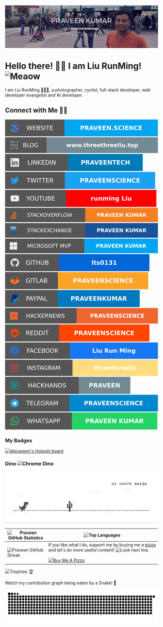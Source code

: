 [![MastHead](https://raw.githubusercontent.com/lts0131/lts0131/main/mast.png)](https://praveen.science)

# Hello there! 👋🏻 I am Liu RunMing! <img src="https://i.imgur.com/veZrcC7.gif" alt="Meaow" width="50" />

I am Liu RunMing 🙋🏻‍♂️, a photographer, cyclist, full-stack developer, web developer evangelist and AI developer.

## Connect with Me 🤝🏻

[![Website](https://raw.githubusercontent.com/lts0131/lts0131/main/soc/ws.svg)](https://praveen.science/) [![Blog](https://raw.githubusercontent.com/lts0131/lts0131/main/soc/bl.svg)](https://blog.praveen.science/) [![LinkedIn](https://raw.githubusercontent.com/lts0131/lts0131/main/soc/li.svg)](https://uk.linkedin.com/in/praveentech/) [![Twitter](https://raw.githubusercontent.com/lts0131/lts0131/main/soc/tw.svg)](https://twitter.com/praveenscience) [![YouTube](https://raw.githubusercontent.com/lts0131/lts0131/main/soc/yt.svg)](https://youtube.com/praveenscience) [![Stack Overflow](https://raw.githubusercontent.com/lts0131/lts0131/main/soc/so.svg)](https://stackoverflow.com/users/462627/praveen-kumar-purushothaman) [![Stack Exchange](https://raw.githubusercontent.com/lts0131/lts0131/main/soc/se.svg)](https://stackexchange.com/users/210807/praveen-kumar) [![Microsoft MVP](https://raw.githubusercontent.com/lts0131/lts0131/main/soc/ms.svg)](https://mvp.microsoft.com/en-us/PublicProfile/5001822) [![GitHub](https://raw.githubusercontent.com/lts0131/lts0131/main/soc/gh.svg)](https://github.com/praveenscience) [![GitLab](https://raw.githubusercontent.com/lts0131/lts0131/main/soc/gl.svg)](https://gitlab.com/praveenscience) [![PayPal](https://raw.githubusercontent.com/lts0131/lts0131/main/soc/pp.svg)](https://www.paypal.me/PraveenKumar) [![HackerNews](https://raw.githubusercontent.com/lts0131/lts0131/main/soc/hn.svg)](https://news.ycombinator.com/user?id=praveenscience) [![Reddit](https://raw.githubusercontent.com/lts0131/lts0131/main/soc/r.svg)](https://reddit.com/u/praveenscience/) [![Facebook](https://raw.githubusercontent.com/lts0131/lts0131/main/soc/fb.svg)](https://www.facebook.com/praveenscience) [![Instagram](https://raw.githubusercontent.com/lts0131/lts0131/main/soc/ig.svg)](https://instagram.com/praveenscience) [![HackHands](https://raw.githubusercontent.com/lts0131/lts0131/main/soc/hh.svg)](http://web.archive.org/web/20190116000030if_/https://hackhands.com/praveen/) [![Telegram](https://raw.githubusercontent.com/lts0131/lts0131/main/soc/tg.svg)](https://t.me/praveenscience) [![WhatsApp](https://raw.githubusercontent.com/lts0131/lts0131/main/soc/wa.svg)](https://wa.me/)

### My Badges

[![@praveen's Holopin board](https://holopin.me/praveen)](https://holopin.io/@praveen)

### Dino <img src="https://i.imgur.com/2AGajNs.png" alt="Chrome Dino" width="24" />

![Dino](https://raw.githubusercontent.com/lts0131/lts0131/main/dino.gif)

| ![Praveen GitHub Statistics](https://github-readme-stats.vercel.app/api?username=praveenscience&show_icons=true) | ![Top Languages](https://github-readme-stats.vercel.app/api/top-langs/?username=praveenscience) |
| --- | --- |
| ![Praveen GitHub Streak](https://github-readme-streak-stats.herokuapp.com/?user=praveenscience) | If you like what I do, support me by buying me a [pizza](https://www.buymeacoffee.com/praveenscience) and let's do more useful content! <img src="https://i.imgur.com/T31KN5a.png" alt="Look next line." height="24" /><br /><br /> <a href="https://www.buymeacoffee.com/praveenscience" target="_blank"><img src="https://cdn.buymeacoffee.com/buttons/v2/default-white.png" alt="Buy Me A Pizza" width="120" /></a> |

![Trophies 🏆](https://github-profile-trophy.vercel.app/?username=praveenscience)

Watch my contribution graph being eaten by a Snake! 🐍

![Watch my contribution graph being eaten by a Snake!](https://raw.githubusercontent.com/lts0131/lts0131/main/soc/snake.svg)
